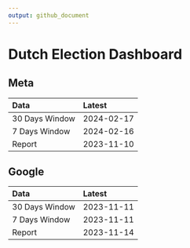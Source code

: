 ```yaml
---
output: github_document
---
```


# Dutch Election Dashboard



## Meta


|Data           |Latest     |
|:--------------|:----------|
|30 Days Window |2024-02-17 |
|7 Days Window  |2024-02-16 |
|Report         |2023-11-10 |

## Google


|Data           |Latest     |
|:--------------|:----------|
|30 Days Window |2023-11-11 |
|7 Days Window  |2023-11-11 |
|Report         |2023-11-14 |
